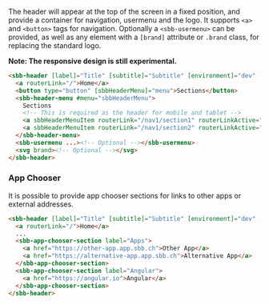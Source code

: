 The header will appear at the top of the screen in a fixed position, and provide a container
for navigation, usermenu and the logo.
It supports `<a>` and `<button>` tags for navigation. Optionally a `<sbb-usermenu>` can be
provided, as well as any element with a `[brand]` attribute or `.brand` class, for replacing
the standard logo.

**Note: The responsive design is still experimental.**

```html
<sbb-header [label]="Title" [subtitle]="Subtitle" [environment]="dev" [environmentColor]="red">
  <a routerLink="/">Home</a>
  <button type="button" [sbbHeaderMenu]="menu">Sections</button>
  <sbb-header-menu #menu="sbbHeaderMenu">
    Sections
    <!-- This is required as the header for mobile and tablet -->
    <a sbbHeaderMenuItem routerLink="/nav1/section1" routerLinkActive="sbb-active">Section 1</a>
    <a sbbHeaderMenuItem routerLink="/nav1/section2" routerLinkActive="sbb-active">Section 2</a>
  </sbb-header-menu>
  <sbb-usermenu ...><!-- Optional --></sbb-usermenu>
  <svg brand><!-- Optional --></svg>
</sbb-header>
```

### App Chooser

It is possible to provide app chooser sections for links to other apps or external addresses.

```html
<sbb-header [label]="Title" [subtitle]="Subtitle" [environment]="dev" [environmentColor]="red">
  <a routerLink="/">Home</a>
  ...
  <sbb-app-chooser-section label="Apps">
    <a href="https://other-app.app.sbb.ch">Other App</a>
    <a href="https://alternative-app.app.sbb.ch">Alternative App</a>
  </sbb-app-chooser-section>
  <sbb-app-chooser-section label="Angular">
    <a href="https://angular.io">Angular</a>
  </sbb-app-chooser-section>
</sbb-header>
```
